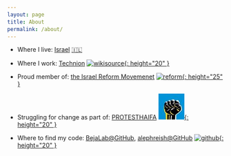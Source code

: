 ```yaml
---
layout: page
title: About
permalink: /about/
---
```


* Where I live: [Israel](https://en.wikipedia.org/wiki/Israel) [:israel:](https://en.wikipedia.org/wiki/Israel)

* Where I work: [Technion](https://www.technion.ac.il/) [![wikisource](https://www.technion.ac.il/favicon.ico){: height="20" }](https://www.technion.ac.il/)

* Proud member of: [the Israel Reform Movemenet](https://reform.org.il/) [![reform](https://reform.org.il/wp-content/themes/reformmaster/favicons/favicon-32x32.png){: height="25" }](https://reform.org.il/)

* Struggling for change as part of: [PROTESTHAIFA](https://www.facebook.com/PROTESTHAIFA) [![protest](/assets/images/protest.jpeg){: height="20" }](https://www.facebook.com/PROTESTHAIFA)

* Where to find my code: [BejaLab@GitHub](https://github.com/BejaLab), [alephreish@GitHub](https://github.com/alephreish) [![github](https://github.com/favicon.ico){: height="20" }](https://github.com/alephreish)
